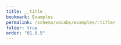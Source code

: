 ```yaml
---
title: __title
bookmark: Examples
permalink: /schema/vocabs/examples/:title/
folder: true
order: "01.8.5"
---
```

